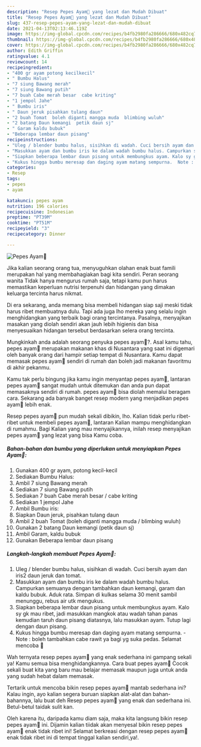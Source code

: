 ```yaml
---
description: "Resep Pepes Ayam🐔 yang lezat dan Mudah Dibuat"
title: "Resep Pepes Ayam🐔 yang lezat dan Mudah Dibuat"
slug: 437-resep-pepes-ayam-yang-lezat-dan-mudah-dibuat
date: 2021-04-13T02:13:46.119Z
image: https://img-global.cpcdn.com/recipes/b4fb2980fa286666/680x482cq70/pepes-ayam🐔-foto-resep-utama.jpg
thumbnail: https://img-global.cpcdn.com/recipes/b4fb2980fa286666/680x482cq70/pepes-ayam🐔-foto-resep-utama.jpg
cover: https://img-global.cpcdn.com/recipes/b4fb2980fa286666/680x482cq70/pepes-ayam🐔-foto-resep-utama.jpg
author: Edith Griffin
ratingvalue: 4.1
reviewcount: 14
recipeingredient:
- "400 gr ayam potong kecilkecil"
- " Bumbu Halus"
- "7 siung Bawang merah"
- "7 siung Bawang putih"
- "7 buah Cabe merah besar  cabe kriting"
- "1 jempol Jahe"
- " Bumbu iris"
- " Daun jeruk pisahkan tulang daun"
- "2 buah Tomat  boleh diganti mangga muda  blimbing wuluh"
- "2 batang Daun kemangi  petik daun sj"
- " Garam kaldu bubuk"
- "Beberapa lembar daun pisang"
recipeinstructions:
- "Uleg / blender bumbu halus, sisihkan di wadah. Cuci bersih ayam dan iris2 daun jeruk dan tomat."
- "Masukkan ayam dan bumbu iris ke dalam wadah bumbu halus. Campurkan semuanya dengan tambahkan daun kemangi, garam dan kaldu bubuk. Aduk rata. Simpan di kulkas selama 30 menit sambil menunggu, rebus air utk mengukus."
- "Siapkan beberapa lembar daun pisang untuk membungkus ayam. Kalo sy gk mau ribet, jadi masukkan mangkok atau wadah tahan panas kemudian taruh daun pisang diatasnya, lalu masukkan ayam. Tutup lagi dengan daun pisang."
- "Kukus hingga bumbu meresap dan daging ayam matang sempurna.  Note : boleh tambahkan cabe rawit ya bagi yg suka pedas. Selamat mencoba 🥰"
categories:
- Resep
tags:
- pepes
- ayam

katakunci: pepes ayam 
nutrition: 196 calories
recipecuisine: Indonesian
preptime: "PT39M"
cooktime: "PT51M"
recipeyield: "3"
recipecategory: Dinner

---
```



![Pepes Ayam🐔](https://img-global.cpcdn.com/recipes/b4fb2980fa286666/680x482cq70/pepes-ayam🐔-foto-resep-utama.jpg)

Jika kalian seorang orang tua, menyuguhkan olahan enak buat famili merupakan hal yang membahagiakan bagi kita sendiri. Peran seorang  wanita Tidak hanya mengurus rumah saja, tetapi kamu pun harus memastikan keperluan nutrisi terpenuhi dan hidangan yang dimakan keluarga tercinta harus nikmat.

Di era  sekarang, anda memang bisa membeli hidangan siap saji meski tidak harus ribet membuatnya dulu. Tapi ada juga lho mereka yang selalu ingin menghidangkan yang terbaik bagi orang tercintanya. Pasalnya, menyajikan masakan yang diolah sendiri akan jauh lebih higienis dan bisa menyesuaikan hidangan tersebut berdasarkan selera orang tercinta. 



Mungkinkah anda adalah seorang penyuka pepes ayam🐔?. Asal kamu tahu, pepes ayam🐔 merupakan makanan khas di Nusantara yang saat ini digemari oleh banyak orang dari hampir setiap tempat di Nusantara. Kamu dapat memasak pepes ayam🐔 sendiri di rumah dan boleh jadi makanan favoritmu di akhir pekanmu.

Kamu tak perlu bingung jika kamu ingin menyantap pepes ayam🐔, lantaran pepes ayam🐔 sangat mudah untuk ditemukan dan anda pun dapat memasaknya sendiri di rumah. pepes ayam🐔 bisa diolah memalui beragam cara. Sekarang ada banyak banget resep modern yang menjadikan pepes ayam🐔 lebih enak.

Resep pepes ayam🐔 pun mudah sekali dibikin, lho. Kalian tidak perlu ribet-ribet untuk membeli pepes ayam🐔, lantaran Kalian mampu menghidangkan di rumahmu. Bagi Kalian yang mau menyajikannya, inilah resep menyajikan pepes ayam🐔 yang lezat yang bisa Kamu coba.

<!--inarticleads1-->

##### Bahan-bahan dan bumbu yang diperlukan untuk menyiapkan Pepes Ayam🐔:

1. Gunakan 400 gr ayam, potong kecil-kecil
1. Sediakan  Bumbu Halus:
1. Ambil 7 siung Bawang merah
1. Sediakan 7 siung Bawang putih
1. Sediakan 7 buah Cabe merah besar / cabe kriting
1. Sediakan 1 jempol Jahe
1. Ambil  Bumbu iris:
1. Siapkan  Daun jeruk, pisahkan tulang daun
1. Ambil 2 buah Tomat  (boleh diganti mangga muda / blimbing wuluh)
1. Gunakan 2 batang Daun kemangi  (petik daun sj)
1. Ambil  Garam, kaldu bubuk
1. Gunakan Beberapa lembar daun pisang




<!--inarticleads2-->

##### Langkah-langkah membuat Pepes Ayam🐔:

1. Uleg / blender bumbu halus, sisihkan di wadah. Cuci bersih ayam dan iris2 daun jeruk dan tomat.
1. Masukkan ayam dan bumbu iris ke dalam wadah bumbu halus. Campurkan semuanya dengan tambahkan daun kemangi, garam dan kaldu bubuk. Aduk rata. Simpan di kulkas selama 30 menit sambil menunggu, rebus air utk mengukus.
1. Siapkan beberapa lembar daun pisang untuk membungkus ayam. Kalo sy gk mau ribet, jadi masukkan mangkok atau wadah tahan panas kemudian taruh daun pisang diatasnya, lalu masukkan ayam. Tutup lagi dengan daun pisang.
1. Kukus hingga bumbu meresap dan daging ayam matang sempurna.  - Note : boleh tambahkan cabe rawit ya bagi yg suka pedas. Selamat mencoba 🥰




Wah ternyata resep pepes ayam🐔 yang enak sederhana ini gampang sekali ya! Kamu semua bisa menghidangkannya. Cara buat pepes ayam🐔 Cocok sekali buat kita yang baru mau belajar memasak maupun juga untuk anda yang sudah hebat dalam memasak.

Tertarik untuk mencoba bikin resep pepes ayam🐔 mantab sederhana ini? Kalau ingin, ayo kalian segera buruan siapkan alat-alat dan bahan-bahannya, lalu buat deh Resep pepes ayam🐔 yang enak dan sederhana ini. Betul-betul taidak sulit kan. 

Oleh karena itu, daripada kamu diam saja, maka kita langsung bikin resep pepes ayam🐔 ini. Dijamin kalian tiidak akan menyesal bikin resep pepes ayam🐔 enak tidak ribet ini! Selamat berkreasi dengan resep pepes ayam🐔 enak tidak ribet ini di tempat tinggal kalian sendiri,ya!.

